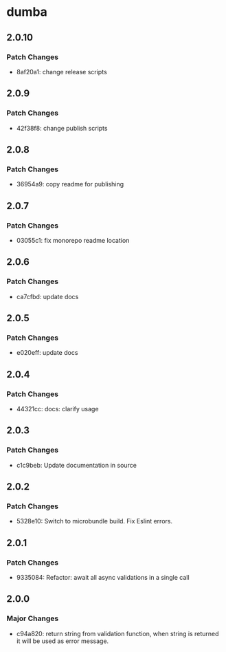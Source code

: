 # dumba

## 2.0.10

### Patch Changes

- 8af20a1: change release scripts

## 2.0.9

### Patch Changes

- 42f38f8: change publish scripts

## 2.0.8

### Patch Changes

- 36954a9: copy readme for publishing

## 2.0.7

### Patch Changes

- 03055c1: fix monorepo readme location

## 2.0.6

### Patch Changes

- ca7cfbd: update docs

## 2.0.5

### Patch Changes

- e020eff: update docs

## 2.0.4

### Patch Changes

- 44321cc: docs: clarify usage

## 2.0.3

### Patch Changes

- c1c9beb: Update documentation in source

## 2.0.2

### Patch Changes

- 5328e10: Switch to microbundle build.
  Fix Eslint errors.

## 2.0.1

### Patch Changes

- 9335084: Refactor: await all async validations in a single call

## 2.0.0

### Major Changes

- c94a820: return string from validation function, when string is returned
  it will be used as error message.
